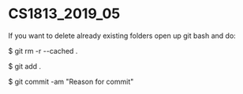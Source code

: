 # CS1813_2019_05

If you want to delete already existing folders open up git bash and do:

$ git rm -r --cached .

$ git add .

$ git commit -am "Reason for commit"
